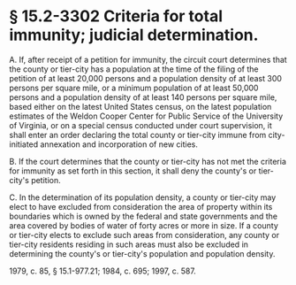 # § 15.2-3302 Criteria for total immunity; judicial determination.

<p>A. If, after receipt of a petition for immunity, the circuit court determines that the county or tier-city has a population at the time of the filing of the petition of at least 20,000 persons and a population density of at least 300 persons per square mile, or a minimum population of at least 50,000 persons and a population density of at least 140 persons per square mile, based either on the latest United States census, on the latest population estimates of the Weldon Cooper Center for Public Service of the University of Virginia, or on a special census conducted under court supervision, it shall enter an order declaring the total county or tier-city immune from city-initiated annexation and incorporation of new cities.</p><p>B. If the court determines that the county or tier-city has not met the criteria for immunity as set forth in this section, it shall deny the county's or tier-city's petition.</p><p>C. In the determination of its population density, a county or tier-city may elect to have excluded from consideration the area of property within its boundaries which is owned by the federal and state governments and the area covered by bodies of water of forty acres or more in size. If a county or tier-city elects to exclude such areas from consideration, any county or tier-city residents residing in such areas must also be excluded in determining the county's or tier-city's population and population density.</p><p>1979, c. 85, § 15.1-977.21; 1984, c. 695; 1997, c. 587.</p>